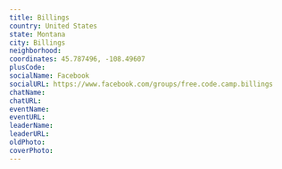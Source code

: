 ```yaml
---
title: Billings
country: United States
state: Montana
city: Billings
neighborhood: 
coordinates: 45.787496, -108.49607
plusCode:
socialName: Facebook
socialURL: https://www.facebook.com/groups/free.code.camp.billings
chatName:
chatURL:
eventName:
eventURL:
leaderName:
leaderURL:
oldPhoto: 
coverPhoto:
---
```

